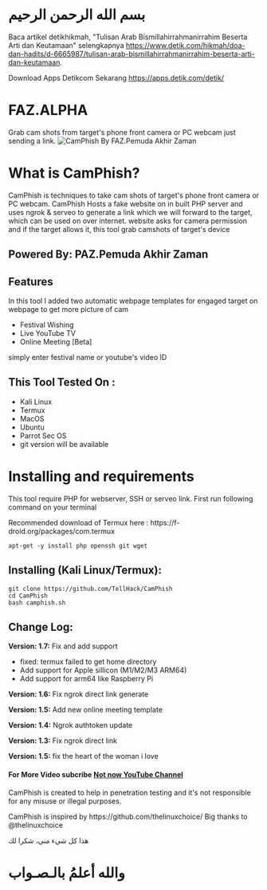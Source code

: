 #                                                                                                                                                                 بسم الله الرحمن الرحيم

Baca artikel detikhikmah, "Tulisan Arab Bismillahirrahmanirrahim Beserta Arti dan Keutamaan" selengkapnya https://www.detik.com/hikmah/doa-dan-hadits/d-6665987/tulisan-arab-bismillahirrahmanirrahim-beserta-arti-dan-keutamaan.

Download Apps Detikcom Sekarang https://apps.detik.com/detik/
# FAZ.ALPHA
Grab cam shots from target's phone front camera or PC webcam just sending a link.
![CamPhish By FAZ.Pemuda Akhir Zaman](https://i.imghippo.com/files/VhrAC1723911538.png)

# What is CamPhish?
<p>CamPhish is techniques to take cam shots of target's phone front camera or PC webcam. CamPhish Hosts a fake website on in built PHP server and uses ngrok & serveo to generate a link which we will forward to the target, which can be used on over internet. website asks for camera permission and if the target allows it, this tool grab camshots of target's device </p>

## Powered By: PAZ.Pemuda Akhir Zaman

## Features
<p>In this tool I added two automatic webpage templates for engaged target on webpage to get more picture of cam</p>
<ul>
  <li>Festival Wishing</li>
  <li>Live YouTube TV</li>
   <li>Online Meeting [Beta]</li>
</ul>
<p>simply enter festival name or youtube's video ID</p>

## This Tool Tested On :
<ul>
  <li>Kali Linux</li>
  <li>Termux</li>
  <li>MacOS</li>
  <li>Ubuntu</li>
  <li>Parrot Sec OS</li>
  <li>git version will be available</li>
</ul>

# Installing and requirements
<p>This tool require PHP for webserver, SSH or serveo link. First run following command on your terminal</p>
<p>Recommended download of Termux here : https://f-droid.org/packages/com.termux</p>

```
apt-get -y install php openssh git wget
```

## Installing (Kali Linux/Termux):

```
git clone https://github.com/TellHack/CamPhish
cd CamPhish
bash camphish.sh
```

## Change Log:

<p><b>Version: 1.7:</b> Fix and add support</p>
<ul>
  <li>fixed: termux failed to get home directory</li>
  <li>Add support for Apple sillicon (M1/M2/M3 ARM64)</li>
  <li>Add support for arm64 like Raspberry Pi</li>
</ul>
<p><b>Version: 1.6:</b> Fix ngrok direct link generate</p>
<p><b>Version: 1.5:</b> Add new online meeting template</p>
<p><b>Version: 1.4:</b> Ngrok authtoken update</p>
<p><b>Version: 1.3:</b> Fix ngrok direct link</p>
 <p><b>Version: 1.5:</b> fix the heart of the woman i love</p>

#### For More Video subcribe <a href="">Not now YouTube Channel</a>
<p>CamPhish is created to help in penetration testing and it's not responsible for any misuse or illegal purposes.</p>
<p>CamPhish is inspired by https://github.com/thelinuxchoice/ Big thanks to @thelinuxchoice</p>
<p>هذا كل شيء مني، شكرا لك</p>

#                                                                                                                                                                           والله أعلمُ بالـصـواب     
